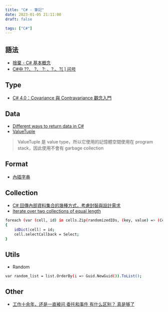 ```yaml
---
title: "C# - 筆記"
date: 2023-01-05 21:11:00
draft: false

tags: ["C#"]
---
```


## 語法 
- [捨棄 - C# 基本概念](https://learn.microsoft.com/zh-tw/dotnet/csharp/fundamentals/functional/discards)
- [C#中 ??、 ?、 ?: 、?.、?[ ] 问号](https://www.bilibili.com/read/cv14801567)

## Type
- [C# 4.0：Covariance 與 Contravariance 觀念入門](https://www.huanlintalk.com/2009/10/c-40covariance-and-contravariance.html)

## Data
- [Different ways to return data in C#](https://www.linkedin.com/pulse/different-ways-return-data-c-ziv-ben-or)
- [ValueTuple](https://dotblogs.com.tw/ASPNETShare/2017/02/24/20170223-ValueTuple)
> ValueTuple 是 value type，所以它使用的記憶體空間使用在 program stack，因此使用不會有 garbage collection

## Format
- [內插字串](https://dotblogs.com.tw/lazycodestyle/2016/06/24/005827)

## Collection
- [C# 回傳內部資料集合的幾種方式，考慮封裝與設計需求](https://dev.twsiyuan.com/2018/02/encapsulating-list-collection-in-c-sharp.html)
- [Iterate over two collections of equal length](https://codereview.stackexchange.com/questions/48661/iterate-over-two-collections-of-equal-length)
```sh
foreach (var (cell, id) in cells.Zip(randomizedIDs, (key, value) => (Cell: key, ID: value)))
{
    idDict[cell] = id;
    cell.selectCallback = Select;
}
```

## Utils

- Random
```sh
var random_list = list.OrderBy(i => Guid.NewGuid()).ToList();
```

## Other
- [工作十余年，还是一直被问 委托和事件 有什么区别？ 真是够了](https://zhuanlan.zhihu.com/p/178307774)


